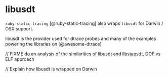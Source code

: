 # libusdt


`ruby-static-tracing` [@ruby-static-tracing] also wraps `libusdt` for Darwin / OSX support.

libusdt is the provider used for dtrace probes and many of the examples powering the libraries on [@awesome-dtrace]

// FIXME do an analysis of the similarities of libusdt and libstapsdt, DOF vs ELF approach

// Explain how libusdt is wrapped on Darwin
